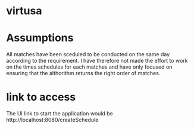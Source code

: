 # virtusa
Assumptions
===========
All matches have been sceduled to be conducted on the same day according to the requirement. I have therefore not made the effort to work on the times schedules for each matches and have only focused on ensuring that the althorithm returns the right order of matches.

link to access 
==============
The UI link to start the application would be http://localhost:8080/createSchedule
